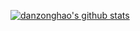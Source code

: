 [![danzonghao's github stats](https://github-readme-stats.vercel.app/api?username=dan-zong-hao)](https://github.com/anuraghazra/github-readme-stats)
